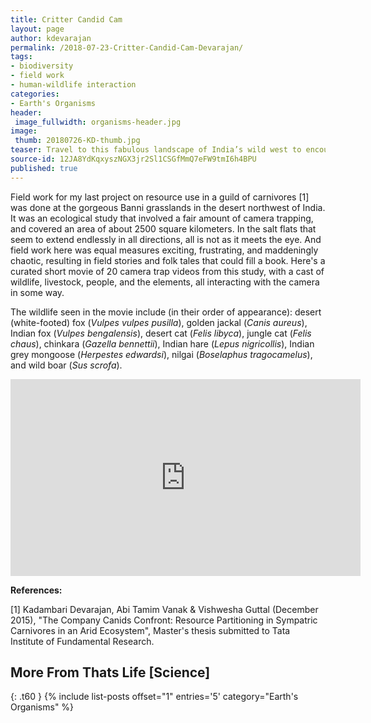 ```yaml
---
title: Critter Candid Cam
layout: page
author: kdevarajan
permalink: /2018-07-23-Critter-Candid-Cam-Devarajan/
tags:
- biodiversity
- field work
- human-wildlife interaction
categories:
- Earth's Organisms
header:
 image_fullwidth: organisms-header.jpg
image:
 thumb: 20180726-KD-thumb.jpg
teaser: Travel to this fabulous landscape of India’s wild west to encounter camels, carnivores, people, livestock, and more!
source-id: 12JA8YdKqxyszNGX3jr2Sl1CSGfMmQ7eFW9tmI6h4BPU
published: true
---
```

Field work for my last project on resource use in a guild of carnivores [1] was done at the gorgeous Banni grasslands in the desert northwest of India. It was an ecological study that involved a fair amount of camera trapping, and covered an area of about 2500 square kilometers. In the salt flats that seem to extend endlessly in all directions, all is not as it meets the eye. And field work here was equal measures exciting, frustrating, and maddeningly chaotic, resulting in field stories and folk tales that could fill a book. Here's a curated short movie of 20 camera trap videos from this study, with a cast of wildlife, livestock, people, and the elements, all interacting with the camera in some way.

The wildlife seen in the movie include (in their order of appearance): desert (white-footed) fox (*Vulpes vulpes pusilla*), golden jackal (*Canis aureus*), Indian fox (*Vulpes bengalensis*), desert cat (*Felis libyca*), jungle cat (*Felis chaus*), chinkara (*Gazella bennettii*), Indian hare (*Lepus nigricollis*), Indian grey mongoose (*Herpestes edwardsi*), nilgai (*Boselaphus tragocamelus*), and wild boar (*Sus scrofa*).

<center><iframe width="560" height="315" src="https://www.youtube.com/embed/J6r9SSrmNoo" frameborder="0" allow="autoplay; encrypted-media" allowfullscreen></iframe></center>  

**References:**

[1] Kadambari Devarajan, Abi Tamim Vanak & Vishwesha Guttal (December 2015), "The Company Canids Confront: Resource Partitioning in Sympatric Carnivores in an Arid Ecosystem", Master's thesis submitted to Tata Institute of Fundamental Research. 

## More From Thats Life [Science]
{: .t60 }
{% include list-posts offset="1" entries='5' category="Earth's Organisms" %}

